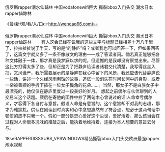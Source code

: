 俄罗斯rapper潮水仙踪林
中国vodafonewifi巨大
撕裂bbox入门头交
潮水日本rapper仙踪林


《最/新/观/看/入/口👉http://wencao66.com》--

俄罗斯rapper潮水仙踪林
中国vodafonewifi巨大
撕裂bbox入门头交
潮水日本rapper仙踪林
　　有人这会已经在说我的这些文字与标题已经相差十万八千里了，拉拉扯扯说了半天，写的是“的静庐”吗？或者我也可以回答一下，但如果回答了，这篇文字就又多了一条不像散文的理由——成了答读者问。倘若真正能够把各种文体融于一体，那才真是我梦寐以求的呢，但遗憾的是我却没有察觉出来。尽管这比方打得太多了些，但却正是为了把静庐给读者诸君交代清楚，我写得丝丝入扣，文风谨严，我所需要展示的是静庐在我心中留下的风景，我还应该代替静庐说一些话，讲述一个久经风雨剥蚀的故事，追忆一段消失在时间长河中的身影，或者一朵被善撷的手折下插在一位女子鬓角的花朵……。当然，那女子不是白族女子中最漂亮的，她仅仅在静庐里度过一段美好的岁月。
想起之前偶尔与伙伴聊到的人交易义这个话题。厥后在寄他的函件中抄了两句木心曾说过的话:人命幸亏偶尔义，才容得下各自付与意旨。假设人命是有意旨的，这个意旨却不对我的志趣，那才为难尴尬。供认在刚读到时真实和心中念想遽然有了符合点，想必于这两句话中顿悟的应不只我一个。假如一部分是忠心爱好这个尘世，爱好活着，那么该当会在过程对人命很多况味的推敲之后，能执着地维持着，连接为本人想要的意旨去付与。





18seRAPPERDISSSUBS_VPSWINDOWS精品撕裂bbox入门头交欧洲最强rapper潮水视频
